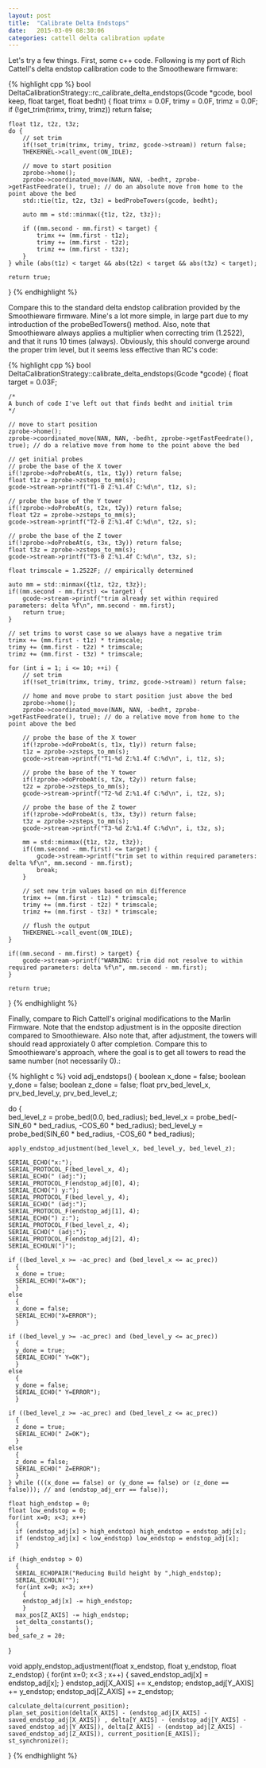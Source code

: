 ```yaml
---
layout: post
title:  "Calibrate Delta Endstops"
date:   2015-03-09 08:30:06
categories: cattell delta calibration update
---
```

Let's try a few things.  First, some c++ code.  Following is my port of Rich Cattell's delta endstop calibration code to the Smootheware firmware:

{% highlight cpp %}
bool DeltaCalibrationStrategy::rc_calibrate_delta_endstops(Gcode *gcode, bool keep, float target, float bedht)
{
    float trimx = 0.0F, trimy = 0.0F, trimz = 0.0F;
    if (!get_trim(trimx, trimy, trimz)) return false;

    float t1z, t2z, t3z;
    do {
        // set trim
        if(!set_trim(trimx, trimy, trimz, gcode->stream)) return false;
        THEKERNEL->call_event(ON_IDLE);

        // move to start position
        zprobe->home();
        zprobe->coordinated_move(NAN, NAN, -bedht, zprobe->getFastFeedrate(), true); // do an absolute move from home to the point above the bed
        std::tie(t1z, t2z, t3z) = bedProbeTowers(gcode, bedht);

        auto mm = std::minmax({t1z, t2z, t3z});

        if ((mm.second - mm.first) < target) {
            trimx += (mm.first - t1z);
            trimy += (mm.first - t2z);
            trimz += (mm.first - t3z);
        }
    } while (abs(t1z) < target && abs(t2z) < target && abs(t3z) < target);

    return true;
}
{% endhighlight %}

Compare this to the standard delta endstop calibration provided by the Smoothieware firmware.  Mine's a lot more simple, in large part due to my introduction of the probeBedTowers() method.  Also, note that Smoothieware always applies a multiplier when correcting trim (1.2522), and that it runs 10 times (always).  Obviously, this should converge around the proper trim level, but it seems less effective than RC's code:

{% highlight cpp %}
bool DeltaCalibrationStrategy::calibrate_delta_endstops(Gcode *gcode)
{
    float target = 0.03F;

    /*
    A bunch of code I've left out that finds bedht and initial trim
    */

    // move to start position
    zprobe->home();
    zprobe->coordinated_move(NAN, NAN, -bedht, zprobe->getFastFeedrate(), true); // do a relative move from home to the point above the bed

    // get initial probes
    // probe the base of the X tower
    if(!zprobe->doProbeAt(s, t1x, t1y)) return false;
    float t1z = zprobe->zsteps_to_mm(s);
    gcode->stream->printf("T1-0 Z:%1.4f C:%d\n", t1z, s);

    // probe the base of the Y tower
    if(!zprobe->doProbeAt(s, t2x, t2y)) return false;
    float t2z = zprobe->zsteps_to_mm(s);
    gcode->stream->printf("T2-0 Z:%1.4f C:%d\n", t2z, s);

    // probe the base of the Z tower
    if(!zprobe->doProbeAt(s, t3x, t3y)) return false;
    float t3z = zprobe->zsteps_to_mm(s);
    gcode->stream->printf("T3-0 Z:%1.4f C:%d\n", t3z, s);

    float trimscale = 1.2522F; // empirically determined

    auto mm = std::minmax({t1z, t2z, t3z});
    if((mm.second - mm.first) <= target) {
        gcode->stream->printf("trim already set within required parameters: delta %f\n", mm.second - mm.first);
        return true;
    }

    // set trims to worst case so we always have a negative trim
    trimx += (mm.first - t1z) * trimscale;
    trimy += (mm.first - t2z) * trimscale;
    trimz += (mm.first - t3z) * trimscale;

    for (int i = 1; i <= 10; ++i) {
        // set trim
        if(!set_trim(trimx, trimy, trimz, gcode->stream)) return false;

        // home and move probe to start position just above the bed
        zprobe->home();
        zprobe->coordinated_move(NAN, NAN, -bedht, zprobe->getFastFeedrate(), true); // do a relative move from home to the point above the bed

        // probe the base of the X tower
        if(!zprobe->doProbeAt(s, t1x, t1y)) return false;
        t1z = zprobe->zsteps_to_mm(s);
        gcode->stream->printf("T1-%d Z:%1.4f C:%d\n", i, t1z, s);

        // probe the base of the Y tower
        if(!zprobe->doProbeAt(s, t2x, t2y)) return false;
        t2z = zprobe->zsteps_to_mm(s);
        gcode->stream->printf("T2-%d Z:%1.4f C:%d\n", i, t2z, s);

        // probe the base of the Z tower
        if(!zprobe->doProbeAt(s, t3x, t3y)) return false;
        t3z = zprobe->zsteps_to_mm(s);
        gcode->stream->printf("T3-%d Z:%1.4f C:%d\n", i, t3z, s);

        mm = std::minmax({t1z, t2z, t3z});
        if((mm.second - mm.first) <= target) {
            gcode->stream->printf("trim set to within required parameters: delta %f\n", mm.second - mm.first);
            break;
        }

        // set new trim values based on min difference
        trimx += (mm.first - t1z) * trimscale;
        trimy += (mm.first - t2z) * trimscale;
        trimz += (mm.first - t3z) * trimscale;

        // flush the output
        THEKERNEL->call_event(ON_IDLE);
    }

    if((mm.second - mm.first) > target) {
        gcode->stream->printf("WARNING: trim did not resolve to within required parameters: delta %f\n", mm.second - mm.first);
    }

    return true;
}
{% endhighlight %}

Finally, compare to Rich Cattell's original modifications to the Marlin Firmware.  Note that the endstop adjustment is in the opposite direction compared to Smoothieware.  Also note that, after adjustment, the towers will should read approxiately 0 after completion.  Compare this to Smoothieware's approach, where the goal is to get all towers to read the same number (not necessarily 0).:

{% highlight c %}
void adj_endstops() {
  boolean x_done = false;
  boolean y_done = false;
  boolean z_done = false; 
  float prv_bed_level_x, prv_bed_level_y, prv_bed_level_z;

  do 
    {  
    bed_level_z = probe_bed(0.0, bed_radius);
    bed_level_x = probe_bed(-SIN_60 * bed_radius, -COS_60 * bed_radius);
    bed_level_y = probe_bed(SIN_60 * bed_radius, -COS_60 * bed_radius);
       
    apply_endstop_adjustment(bed_level_x, bed_level_y, bed_level_z);
                         
    SERIAL_ECHO("x:");
    SERIAL_PROTOCOL_F(bed_level_x, 4);
    SERIAL_ECHO(" (adj:");
    SERIAL_PROTOCOL_F(endstop_adj[0], 4);
    SERIAL_ECHO(") y:");
    SERIAL_PROTOCOL_F(bed_level_y, 4);
    SERIAL_ECHO(" (adj:");
    SERIAL_PROTOCOL_F(endstop_adj[1], 4);
    SERIAL_ECHO(") z:");
    SERIAL_PROTOCOL_F(bed_level_z, 4);
    SERIAL_ECHO(" (adj:");
    SERIAL_PROTOCOL_F(endstop_adj[2], 4);
    SERIAL_ECHOLN(")");
  
    if ((bed_level_x >= -ac_prec) and (bed_level_x <= ac_prec)) 
      {
      x_done = true;
      SERIAL_ECHO("X=OK");
      }
    else
      {
      x_done = false;
      SERIAL_ECHO("X=ERROR");
      }

    if ((bed_level_y >= -ac_prec) and (bed_level_y <= ac_prec))
      {
      y_done = true;
      SERIAL_ECHO(" Y=OK");
      }
    else
      {
      y_done = false;
      SERIAL_ECHO(" Y=ERROR");
      }

    if ((bed_level_z >= -ac_prec) and (bed_level_z <= ac_prec))
      {
      z_done = true;
      SERIAL_ECHO(" Z=OK");
      }
    else
      {
      z_done = false;
      SERIAL_ECHO(" Z=ERROR");
      }
    } while (((x_done == false) or (y_done == false) or (z_done == false))); // and (endstop_adj_err == false));
      
    float high_endstop = 0;
    float low_endstop = 0;
    for(int x=0; x<3; x++)
      {
      if (endstop_adj[x] > high_endstop) high_endstop = endstop_adj[x]; 
      if (endstop_adj[x] < low_endstop) low_endstop = endstop_adj[x]; 
      }
        
    if (high_endstop > 0)
      {
      SERIAL_ECHOPAIR("Reducing Build height by ",high_endstop);
      SERIAL_ECHOLN("");
      for(int x=0; x<3; x++)
        {
        endstop_adj[x] -= high_endstop;  
        }    
      max_pos[Z_AXIS] -= high_endstop;      
      set_delta_constants();
      }
    bed_safe_z = 20;
}

void apply_endstop_adjustment(float x_endstop, float y_endstop, float z_endstop)
{
    for(int x=0; x<3 ; x++) 
      {
      saved_endstop_adj[x] = endstop_adj[x];
      }
    endstop_adj[X_AXIS] += x_endstop;
    endstop_adj[Y_AXIS] += y_endstop;
    endstop_adj[Z_AXIS] += z_endstop;
    
    calculate_delta(current_position);
    plan_set_position(delta[X_AXIS] - (endstop_adj[X_AXIS] - saved_endstop_adj[X_AXIS]) , delta[Y_AXIS] - (endstop_adj[Y_AXIS] - saved_endstop_adj[Y_AXIS]), delta[Z_AXIS] - (endstop_adj[Z_AXIS] - saved_endstop_adj[Z_AXIS]), current_position[E_AXIS]);  
    st_synchronize();
}
{% endhighlight %}
